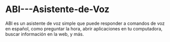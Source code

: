 # ABI---Asistente-de-Voz
ABI es un asistente de voz simple que puede responder a comandos de voz en español, como preguntar la hora, abrir aplicaciones en tu computadora, buscar información en la web, y más.
